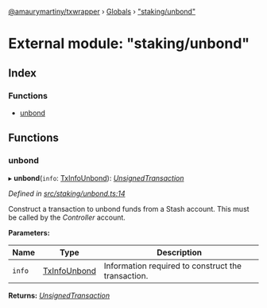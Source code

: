 [@amaurymartiny/txwrapper](../README.md) › [Globals](../globals.md) › ["staking/unbond"](_staking_unbond_.md)

# External module: "staking/unbond"

## Index

### Functions

* [unbond](_staking_unbond_.md#unbond)

## Functions

###  unbond

▸ **unbond**(`info`: [TxInfoUnbond](../interfaces/_staking_stakingtxtypeutils_.txinfounbond.md)): *[UnsignedTransaction](../interfaces/_util_types_.unsignedtransaction.md)*

*Defined in [src/staking/unbond.ts:14](https://github.com/paritytech/txwrapper/blob/fcbe6db/src/staking/unbond.ts#L14)*

Construct a transaction to unbond funds from a Stash account. This must be called
by the _Controller_ account.

**Parameters:**

Name | Type | Description |
------ | ------ | ------ |
`info` | [TxInfoUnbond](../interfaces/_staking_stakingtxtypeutils_.txinfounbond.md) | Information required to construct the transaction.  |

**Returns:** *[UnsignedTransaction](../interfaces/_util_types_.unsignedtransaction.md)*
